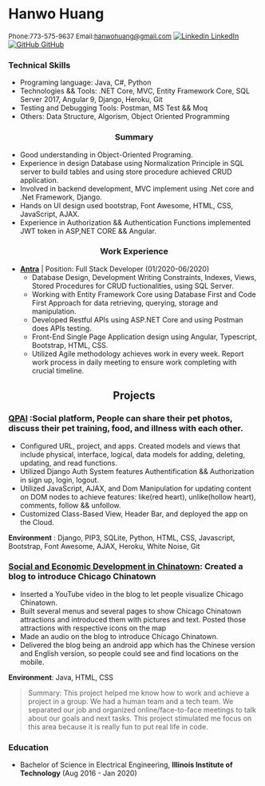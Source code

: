 # **Hanwo Huang**           
<font size = "2"> Phone:773-575-9637  Email:hanwohuang@gmail.com</font>
[![Linkedin](https://i.stack.imgur.com/gVE0j.png) LinkedIn](https://www.linkedin.com/in/hanwo-huang/)
&nbsp;
[![GitHub](https://i.stack.imgur.com/tskMh.png) GitHub](https://github.com/ilhhw88/)

### **Technical Skills**
- Programing language: Java, C#, Python
- Technologies && Tools: .NET Core, MVC, Entity Framework Core, SQL Server 2017, Angular 9, Django, Heroku, Git
- Testing and Debugging Tools: Postman, MS Test && Moq
- Others: Data Structure, Algorism, Object Oriented Programming
### <center> Summary </center>
- Good understanding in Object-Oriented Programing.
- Experience in design Database using Normalization Principle in SQL server to build tables and using store procedure achieved CRUD application.
- Involved in backend development, MVC implement using .Net core and .Net Framework, Django.
- Hands on UI design used bootstrap, Font Awesome, HTML, CSS, JavaScript, AJAX.
- Experience in Authorization && Authentication Functions implemented JWT token in ASP,NET CORE && Angular.
### <center> Work Experience </center>
- **[Antra](https://antra.com/)** | Position: Full Stack Developer (01/2020-06/2020)
    - Database Design, Development Writing Constraints, Indexes, Views, Stored Procedures for CRUD fuctionalities, using SQL Server. 
    - Working with Entity Framework Core using Database First and Code First Approach for data retrieving, querying, storage and manipulation. 
    - Developed Restful APIs using ASP.NET Core and using Postman does APIs testing.
    - Front-End Single Page Application design using Angular, Typescript, Bootstrap, HTML, CSS.
    - Utilized Agile methodology achieves work in every week. Report work process in daily meeting to ensure work completing with crucial timeline.
  
    
## <center> Projects </center>

### **[QPAl](https://damp-temple-09335.herokuapp.com)** :Social platform, People can share their pet photos, discuss their pet training, food, and illness with each other.
-	Configured URL, project, and apps. Created models and views that include physical, interface, logical, data models for adding, deleting, updating, and read functions.
-	Utilized Django Auth System features Authentification && Authorization in sign up, login, logout.
-	Utilized JavaScript, AJAX, and Dom Manipulation for updating content on DOM nodes to achieve features: like(red heart), unlike(hollow heart), comments, follow && unfollow.
- Customized Class-Based View, Header Bar, and deployed the app on the Cloud.

**Environment** :  Django, PIP3, SQLite, Python, HTML, CSS, Javascript, Bootstrap, Font Awesome, 
AJAX, Heroku, White Noise, Git

### **[Social and Economic Development in Chinatown](https://tech-team-chinatown-ipro-497-313.github.io/TECH-team/index.html)**: Created a blog to introduce Chicago Chinatown
- Inserted a YouTube video in the blog to let people visualize Chicago Chinatown.
-  Built several menus and several pages to show Chicago Chinatown attractions and introduced them with pictures and text. Posted those attractions with respective icons on the map
-  Made an audio on the blog to introduce Chicago Chinatown.
-  Delivered the blog being an android app which has the Chinese version and English version, so people could see and find locations on the mobile.

**Environment**: Java, HTML, CSS
>Summary: This project helped me know how to work and achieve a project in a group. We had a human team and a tech team. We separated our job and organized online/face-to-face meetings to talk about our goals and next tasks. This project stimulated me  focus on this area because it is really fun to put real life in code.

### **Education** 
- Bachelor of Science in Electrical Engineering, **Illinois Institute of Technology**  (Aug 2016 - Jan 2020)
